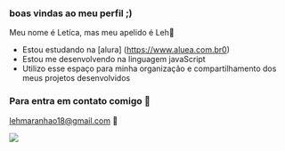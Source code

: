 ### boas vindas ao meu perfil ;) 

Meu nome é Letíca, mas meu apelido é Leh🍁
- Estou estudando na [alura] (https://www.aluea.com.br0)
- Estou me desenvolvendo na linguagem javaScript
- Utilizo esse espaço para minha organizaçâo e compartilhamento dos meus projetos desenvolvidos

### Para entra em contato comigo 🎀
lehmaranhao18@gmail.com 🐠





![](https://media1.tenor.com/m/nisaHYy8yAYAAAAd/besito-catlove.gif)
